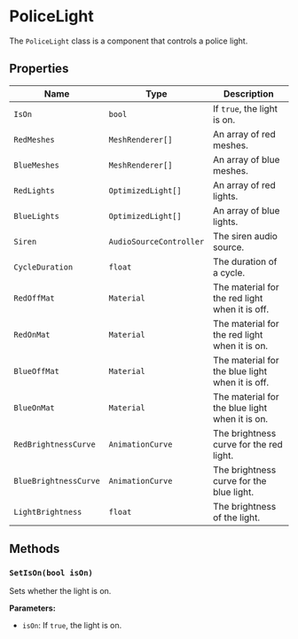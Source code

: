 # PoliceLight

The `PoliceLight` class is a component that controls a police light.

## Properties

| Name | Type | Description |
| --- | --- | --- |
| `IsOn` | `bool` | If `true`, the light is on. |
| `RedMeshes` | `MeshRenderer[]` | An array of red meshes. |
| `BlueMeshes` | `MeshRenderer[]` | An array of blue meshes. |
| `RedLights` | `OptimizedLight[]` | An array of red lights. |
| `BlueLights` | `OptimizedLight[]` | An array of blue lights. |
| `Siren` | `AudioSourceController` | The siren audio source. |
| `CycleDuration` | `float` | The duration of a cycle. |
| `RedOffMat` | `Material` | The material for the red light when it is off. |
| `RedOnMat` | `Material` | The material for the red light when it is on. |
| `BlueOffMat` | `Material` | The material for the blue light when it is off. |
| `BlueOnMat` | `Material` | The material for the blue light when it is on. |
| `RedBrightnessCurve` | `AnimationCurve` | The brightness curve for the red light. |
| `BlueBrightnessCurve` | `AnimationCurve` | The brightness curve for the blue light. |
| `LightBrightness` | `float` | The brightness of the light. |

## Methods

### `SetIsOn(bool isOn)`

Sets whether the light is on.

**Parameters:**

* `isOn`: If `true`, the light is on.
